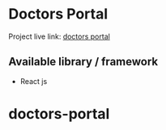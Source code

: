 # Doctors Portal

Project live link: [doctors portal](https://github.com/facebook/create-react-app)

## Available library / framework

- React js
# doctors-portal
